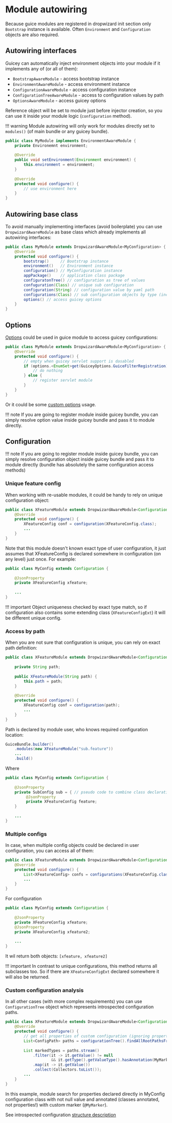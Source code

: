 # Module autowiring   

Because guice modules are registered in dropwizard init section only `Bootstrap` instance is available.
Often `Environment` and `Configuration` objects are also required.

## Autowiring interfaces 

Guicey can automatically inject environment objects into your module if 
it implements any of (or all of them): 
* `BootstrapAwareModule` - access bootstrap instance 
* `EnvironmentAwareModule` - access environment instance 
* `ConfigurationAwareModule` - access configuration instance
* `ConfigurationTreeAwareModule` - access to configuration values by path
* `OptionsAwareModule` - access guicey options

Reference object will be set to module just before injector creation, so you can use it inside your 
module logic (`configuration` method).

!!! warning
    Module autowiring will only work for modules directly set to `modules()` (of main bundle or any guicey bundle).

```java
public class MyModule implements EnvironmentAwareModule {
    private Environemnt environment;
    
    @Override
    public void setEnvironment(Environment environment) {
        this.environment = environment;
    }
    
    @Override
    protected void configure() {
        // use environment here
    }
}
```

## Autowiring base class

To avoid manually implementing interfaces (avoid boilerplate) you can use `DropwizardAwareModule` as 
base class which already implements all autowiring interfaces:

```java
public class MyModule extends DropwizardAwareModule<MyConfiguration> {
    @Override
    protected void configure() {
        bootstrap()     // Bootstrap instance
        environment()   // Environment instance
        configuration() // MyConfiguration instance
        appPackage()    // application class package 
        configuratonTree() // configuration as tree of values
        confuguration(Class) // unique sub configuration
        configuration(String) // configuration value by yaml path
        configurations(Class) // sub configuration objects by type (including subtypes)
        options() // access guicey options
    }
} 
```

## Options

[Options](options.md) could be used in guice module to access guicey configurations:

```java
public class MyModule extends DropwizardAwareModule<MyConfiguration> {
    @Override
    protected void configure() {
        // empty when guicey servlet support is dasabled
        if (options.<EnumSet>get(GuiceyOptions.GuiceFilterRegistration).isEmtpy()) {
            // do nothing
        } else {
            // register servlet module
        }
    }
}
``` 

Or it could be some [custom options](options.md#custom-options) usage.

!!! note
    If you are going to register module inside guicey bundle, you can simply resolve
    option value inside guicey bundle and pass it to module directly.

## Configuration

!!! note
    If you are going to register module inside guicey bundle, you can simply resolve
    configuration object inside guicey bundle and pass it to module directly (bundle has 
    absolutely the same configuration access methods)

### Unique feature config

When working with re-usable modules, it could be handy to rely on unique configuration 
object:

```java
public class XFeatureModule extends DropwizardAwareModule<Configuration> {
    @Override
    protected void configure() {
        XFeatureConfig conf = configuration(XFeatureConfig.class);
        ...
    }
}
``` 

Note that this module doesn't known exact type of user configuration, it just 
assumes that XFeatureConfig is declared somewhere in configuration (on any level)
just once. For example:

```java
public class MyConfig extends Configuration {
    
    @JsonProperty
    private XFeatureConfig xfeature;
    
    ...
}
```

!!! important
    Object uniqueness checked by exact type match, so if configuration also 
    contains some extending class (`XFeatureConfigExt`) it will be different unique config. 

### Access by path

When you are not sure that configuration is unique, you can rely on exact path definition:

```java
public class XFeatureModule extends DropwizardAwareModule<Configuration> {
    
    private String path;
    
    public XFeatureModule(String path) {
        this.path = path;
    } 
    
    @Override
    protected void configure() {
        XFeatureConfig conf = configuration(path);
        ...
    }
}
```

Path is declared by module user, who knows required configuration location:

```java
GuiceBundle.builder()
    .modules(new XFeatureModule("sub.feature"))
    ...
    .build()
``` 

Where 

```java
public class MyConfig extends Configuration {
    
    @JsonProperty
    private SubConfig sub = { // pseudo code to combine class declarations
         @JsonProperty
         private XFeatureConfig feature;   
    }
    
    ...
}
```

### Multiple configs

In case, when multiple config objects could be declared in user configuration,
you can access all of them: 

```java
public class XFeatureModule extends DropwizardAwareModule<Configuration> {
    @Override
    protected void configure() {
        List<XFeatureConfig> confs = configurations(XFeatureConfig.class);
        ...
    }
}
``` 

For configuration

```java
public class MyConfig extends Configuration {
    
    @JsonProperty
    private XFeatureConfig xfeature;
    @JsonProperty
    private XFeatureConfig xfeature2;
    
    ...
}
```

It wil return both objects: `[xfeature, xfeature2]`

!!! important
    In contrast to unique configurations, this method returns all subclasses too.
    So if there are `XFeatureConfigExt` declared somewhere it will also be returned.

### Custom configuration analysis

In all other cases (with more complex requirements) you can use `ConfigurationTree` object which
represents introspected configuration paths.  

```java
public class XFeatureModule extends DropwizardAwareModule<Configuration> {
    @Override
    protected void configure() {
        // get all properties of custom configuration (ignoring properties from base classes)
        List<ConfigPath> paths = configurationTree().findAllRootPathsFrom(MyConfig.class);
        
        List markedTypes = paths.stream()
            .filter(it -> it.getValue() != null 
                    && it.getType().getValueType().hasAnnotation(MyMarker.class))
            .map(it -> it.getValue())
            .collect(Collectors.toList());
        ...
    }
}
```

In this example, module search for properties declared directly in MyConfig configuration
class with not null value and annotated (classes annotated, not properties!) with custom marker (`@MyMarker`).  

See introspected configuration [structure description](bindings.md#introspected-configuration)
